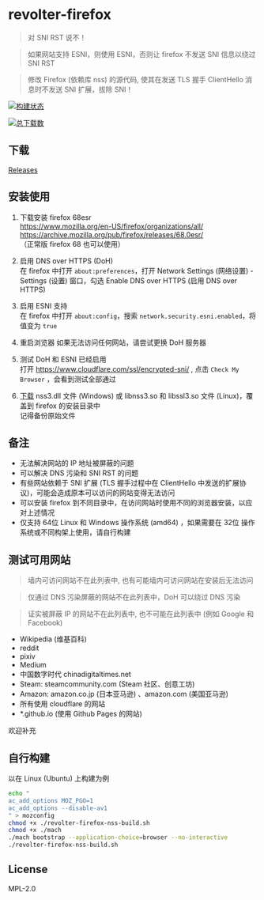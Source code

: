 
# revolter-firefox

> 对 SNI RST 说不！

> 如果网站支持 ESNI，则使用 ESNI，否则让 firefox 不发送 SNI 信息以绕过 SNI RST

> 修改 Firefox (依赖库 nss) 的源代码, 使其在发送 TLS 握手 ClientHello 消息时不发送 SNI 扩展，拔除 SNI！

[![构建状态](https://dev.azure.com/xmader/apps/_apis/build/status/revolter-firefox)](https://dev.azure.com/xmader/apps/_build/latest?definitionId=21) 

[![总下载数](https://img.shields.io/github/downloads/Xmader/revolter-firefox/total.svg)](https://github.com/Xmader/revolter-firefox/releases)

## 下载

[Releases](https://github.com/Xmader/revolter-firefox/releases)

## 安装使用

1. 下载安装 firefox 68esr  
https://www.mozilla.org/en-US/firefox/organizations/all/  
https://archive.mozilla.org/pub/firefox/releases/68.0esr/  
（正常版 firefox 68 也可以使用）

2. 启用 DNS over HTTPS (DoH)   
在 firefox 中打开 `about:preferences`，打开 Network Settings (网络设置) - Settings (设置) 窗口，勾选 Enable DNS over HTTPS (启用 DNS over HTTPS)   

3. 启用 ESNI 支持  
在 firefox 中打开 `about:config`，搜索 `network.security.esni.enabled`，将值变为 `true`

4. 重启浏览器
如果无法访问任何网站，请尝试更换 DoH 服务器

5. 测试 DoH 和 ESNI 已经启用  
打开 https://www.cloudflare.com/ssl/encrypted-sni/ , 点击 `Check My Browser` ，会看到测试全部通过

6. [下载](https://github.com/Xmader/revolter-firefox/releases) nss3.dll 文件 (Windows) 或 libnss3.so 和 libssl3.so 文件 (Linux)，覆盖到 firefox 的安装目录中  
记得备份原始文件

## 备注

* 无法解决网站的 IP 地址被屏蔽的问题
* 可以解决 DNS 污染和 SNI RST 的问题
* 有些网站依赖于 SNI 扩展 (TLS 握手过程中在 ClientHello 中发送的扩展协议)，可能会造成原本可以访问的网站变得无法访问
* 可以安装 firefox 到不同目录中，在访问网站时使用不同的浏览器安装，以应对上述情况
* 仅支持 64位 Linux 和 Windows 操作系统 (amd64) ，如果需要在 32位 操作系统或不同构架上使用，请自行构建

## 测试可用网站

> 墙内可访问网站不在此列表中, 也有可能墙内可访问网站在安装后无法访问

> 仅通过 DNS 污染屏蔽的网站不在此列表中，DoH 可以绕过 DNS 污染

> 证实被屏蔽 IP 的网站不在此列表中, 也不可能在此列表中 (例如 Google 和 Facebook)

* Wikipedia (维基百科)
* reddit
* pixiv
* Medium
* 中国数字时代 chinadigitaltimes.net
* Steam: steamcommunity.com (Steam 社区、创意工坊)
* Amazon: amazon.co.jp (日本亚马逊) 、amazon.com (美国亚马逊)
* 所有使用 cloudflare 的网站
* *.github.io (使用 Github Pages 的网站)

欢迎补充

## 自行构建

以在 Linux (Ubuntu) 上构建为例

```sh
echo "
ac_add_options MOZ_PGO=1
ac_add_options --disable-av1
" > mozconfig
chmod +x ./revolter-firefox-nss-build.sh
chmod +x ./mach
./mach bootstrap --application-choice=browser --no-interactive
./revolter-firefox-nss-build.sh
```

## License

MPL-2.0
